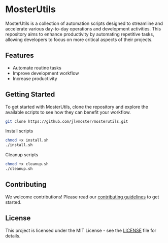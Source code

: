 # MosterUtils

MosterUtils is a collection of automation scripts designed to streamline and accelerate various day-to-day operations and development activities. This repository aims to enhance productivity by automating repetitive tasks, allowing developers to focus on more critical aspects of their projects.

## Features

- Automate routine tasks
- Improve development workflow
- Increase productivity

## Getting Started

To get started with MosterUtils, clone the repository and explore the available scripts to see how they can benefit your workflow.

```bash
git clone https://github.com/jlvmoster/mosterutils.git
```

Install scripts

```bash
chmod +x install.sh
./install.sh
```

Cleanup scripts

```bash
chmod +x cleanup.sh
./cleanup.sh
```

## Contributing

We welcome contributions! Please read our [contributing guidelines](CONTRIBUTING.md) to get started.

## License

This project is licensed under the MIT License - see the [LICENSE](LICENSE) file for details.
